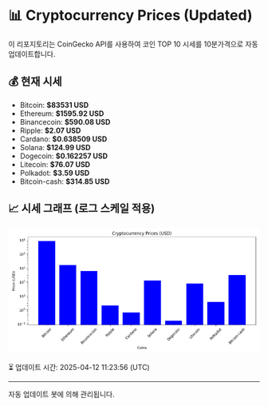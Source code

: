 
# 📊 Cryptocurrency Prices (Updated)

이 리포지토리는 CoinGecko API를 사용하여 코인 TOP 10 시세를 10분가격으로 자동 업데이트합니다.

## 💰 현재 시세
- Bitcoin: **$83531 USD**
- Ethereum: **$1595.92 USD**
- Binancecoin: **$590.08 USD**
- Ripple: **$2.07 USD**
- Cardano: **$0.638509 USD**
- Solana: **$124.99 USD**
- Dogecoin: **$0.162257 USD**
- Litecoin: **$76.07 USD**
- Polkadot: **$3.59 USD**
- Bitcoin-cash: **$314.85 USD**

## 📈 시세 그래프 (로그 스케일 적용)
![Crypto Prices](crypto_prices.png)

⏳ 업데이트 시간: 2025-04-12 11:23:56 (UTC)

---
자동 업데이트 봇에 의해 관리됩니다.
